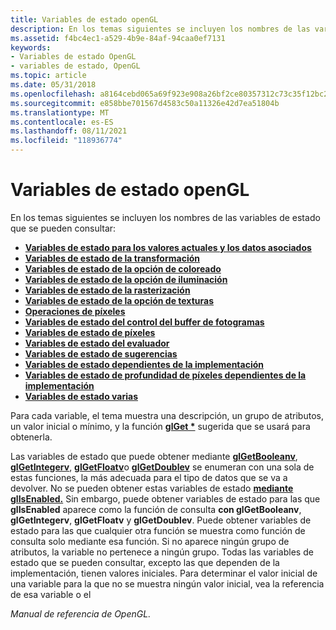 ```yaml
---
title: Variables de estado openGL
description: En los temas siguientes se incluyen los nombres de las variables de estado que se pueden consultar.
ms.assetid: f4bc4ec1-a529-4b9e-84af-94caa0ef7131
keywords:
- Variables de estado OpenGL
- variables de estado, OpenGL
ms.topic: article
ms.date: 05/31/2018
ms.openlocfilehash: a8164cebd065a69f923e908a26bf2ce80357312c73c35f12bc2066c63db91eff
ms.sourcegitcommit: e858bbe701567d4583c50a11326e42d7ea51804b
ms.translationtype: MT
ms.contentlocale: es-ES
ms.lasthandoff: 08/11/2021
ms.locfileid: "118936774"
---
```

# <a name="opengl-state-variables"></a>Variables de estado openGL

En los temas siguientes se incluyen los nombres de las variables de estado que se pueden consultar:

-   [**Variables de estado para los valores actuales y los datos asociados**](state-variables-for-current-values-and-associated-data.md)
-   [**Variables de estado de la transformación**](transformation-state-variables.md)
-   [**Variables de estado de la opción de coloreado**](coloring-state-variables.md)
-   [**Variables de estado de la opción de iluminación**](lighting-state-variables.md)
-   [**Variables de estado de la rasterización**](rasterization-state-variables.md)
-   [**Variables de estado de la opción de texturas**](texturing-state-variables.md)
-   [**Operaciones de píxeles**](pixel-operations.md)
-   [**Variables de estado del control del buffer de fotogramas**](framebuffer-control-state-variables.md)
-   [**Variables de estado de píxeles**](pixel-state-variables.md)
-   [**Variables de estado del evaluador**](evaluator-state-variables.md)
-   [**Variables de estado de sugerencias**](hint-state-variables.md)
-   [**Variables de estado dependientes de la implementación**](implementation-dependent-state-variables.md)
-   [**Variables de estado de profundidad de píxeles dependientes de la implementación**](implementation-dependent-pixel-depth-state-variables.md)
-   [**Variables de estado varias**](miscellaneous-state-variables.md)

Para cada variable, el tema muestra una descripción, un grupo de atributos, un valor inicial o mínimo, y la función [**glGet \***](glgetbooleanv--glgetdoublev--glgetfloatv--glgetintegerv.md) sugerida que se usará para obtenerla.

Las variables de estado que puede obtener mediante [**glGetBooleanv**](glgetbooleanv.md), [**glGetIntegerv**](glgetintegerv.md), [**glGetFloatv**](glgetfloatv.md)o [**glGetDoublev**](glgetdoublev.md) se enumeran con una sola de estas funciones, la más adecuada para el tipo de datos que se va a devolver. No se pueden obtener estas variables de estado [**mediante glIsEnabled.**](glisenabled.md) Sin embargo, puede obtener variables de estado para las que **glIsEnabled** aparece como la función de consulta **con glGetBooleanv**, **glGetIntegerv**, **glGetFloatv** y **glGetDoublev**. Puede obtener variables de estado para las que cualquier otra función se muestra como función de consulta solo mediante esa función. Si no aparece ningún grupo de atributos, la variable no pertenece a ningún grupo. Todas las variables de estado que se pueden consultar, excepto las que dependen de la implementación, tienen valores iniciales. Para determinar el valor inicial de una variable para la que no se muestra ningún valor inicial, vea la referencia de esa variable o el

*Manual de referencia de OpenGL.*

 

 




